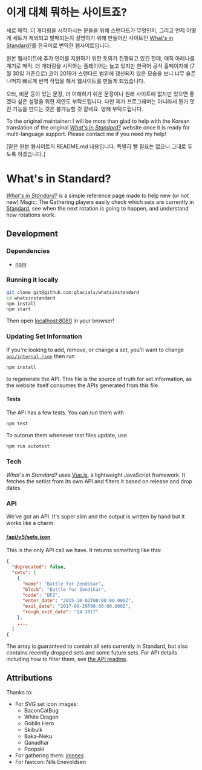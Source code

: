 # 이게 대체 뭐하는 사이트죠?
새로 매직: 더 개더링을 시작하시는 분들을 위해 스탠다드가 무엇인지, 그리고 언제 어떻게 세트가 제외되고 발매되는지 설명하기 위해 만들어진 사이트인 [What's in Standard?][website]를 한국어로 번역한 웹사이트입니다.

원본 웹사이트에 추가 언어를 지원하기 위한 토의가 진행되고 있긴 한데, 매직 아레나를 계기로 매직: 더 개더링을 시작하는 플레이어는 늘고 있지만 한국어 공식 홈페이지에 (7월 30일 기준으로) 코어 2019가 스탠다드 범위에 갱신되지 않은 모습을 보니 너무 슬픈 나머지 빠르게 번역 작업을 해서 웹사이트를 만들게 되었습니다.

오타, 비문 등이 있는 문장, 더 이해하기 쉬운 문장이나 원래 사이트에 없지만 있으면 좋겠다 싶은 설명을 위한 제안도 부탁드립니다. 다만 제가 프로그래머는 아니라서 뭔가 멋진 기능을 만드는 것은 불가능할 것 같네요. 양해 부탁드립니다.

To the original maintainer: I will be more than glad to help with the Korean translation of the original *[What's in Standard?][website]* website once it is ready for multi-language support. Please contact me if you need my help!

[밑은 원본 웹사이트의 README.md 내용입니다. 특별히 뺄 필요는 없으니 그대로 두도록 하겠습니다.]

# What's in Standard?
*[What's in Standard?][website]* is a simple reference page made to help new (or not new) Magic: The Gathering players easily
check which sets are currently in [Standard][standard-official], see when the next rotation is going to happen, and understand how
rotations work.

[website]: https://whatsinstandard.com/
[standard-official]: http://magic.wizards.com/en/content/standard-formats-magic-gathering 

## Development
### Dependencies
- [npm][npm]

[npm]: https://github.com/npm/npm

### Running it locally
```sh
git clone git@github.com:glacials/whatsinstandard
cd whatsinstandard
npm install
npm start
```

Then open [localhost:8080][localhost] in your browser!

[localhost]: http://localhost:8080

### Updating Set Information
If you're looking to add, remove, or change a set, you'll want to change [`api/internal.json`][api-internal] then run
```sh
npm install
```
to regenerate the API. This file is the source of truth for set information, as the website itself consumes the APIs
generated from this file.

[api-internal]: api/internal.json

#### Tests
The API has a few tests. You can run them with

```sh
npm test
```

To autorun them whenever test files update, use

```sh
npm run autotest
```

### Tech
*What's in Standard?* uses [Vue.js][vue], a lightweight JavaScript framework. It fetches the setlist from its own API
and filters it based on release and drop dates.

[vue]: https://vuejs.org/

### API
We've got an API. It's super slim and the output is written by hand but it works like a charm.

#### [/api/v5/sets.json][api]
This is the only API call we have. It returns something like this:

```json
{
  "deprecated": false,
  "sets": [
    {
      "name": "Battle for Zendikar",
      "block": "Battle for Zendikar",
      "code": "BFZ",
      "enter_date": "2015-10-02T00:00:00.000Z",
      "exit_date": "2017-09-29T00:00:00.000Z",
      "rough_exit_date": "Q4 2017"
    },
    ...,
  ]
{
```

The array is guaranteed to contain all sets currently in Standard, but also contains recently dropped sets and some
future sets. For API details including how to filter them, see [the API readme][api-readme].

[api]: https://whatsinstandard.com/api/v5/sets.json
[api-readme]: https://github.com/glacials/whatsinstandard/blob/master/api

## Attributions
Thanks to:

* For SVG set icon images:
  * BaconCatBug
  * White Dragon
  * Goblin Hero
  * Skibulk
  * Baka-Neku
  * Qanadhar
  * Poopski
* For gathering them: [jninnes][jninnes]
* For favicon: Nils Enevoldsen

[jninnes]: https://github.com/jninnes/mtgicons
